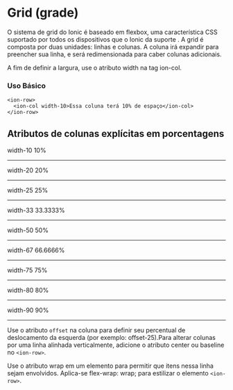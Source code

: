 # Grid (grade)
O sistema de grid do Ionic é baseado em flexbox, uma característica CSS suportado por todos os dispositivos que o Ionic da suporte .
A grid é composta por duas unidades: linhas e colunas. A coluna irá expandir para preencher sua linha, e será redimensionada para caber colunas adicionais.


A fim de definir a largura, use o atributo width na tag ion-col.

### Uso Básico

	<ion-row>
	  <ion-col width-10>Essa coluna terá 10% de espaço</ion-col>
	</ion-row>

Atributos de colunas explícitas em porcentagens
---
width-10	10%
***
width-20	20%
***
width-25	25%
***
width-33	33.3333%
***
width-50	50%
***
width-67	66.6666%
***
width-75	75%
***
width-80	80%
***
width-90	90%
***

Use o atributo `offset` na coluna para definir seu percentual de deslocamento da esquerda (por exemplo: offset-25).Para alterar colunas por uma linha alinhada verticalmente, adicione o atributo center ou baseline no `<ion-row>`.

Use o atributo wrap em um elemento <ion-row> para permitir que itens nessa linha sejam envolvidos. Aplica-se flex-wrap: wrap; para estilizar o elemento `<ion-row>`.
